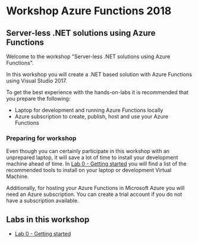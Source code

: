 # Workshop Azure Functions 2018
## Server-less .NET solutions using Azure Functions

Welcome to the workshop "Server-less .NET solutions using Azure Functions". 

In this workshop you will create a .NET based solution with Azure Functions using Visual Studio 2017.

To get the best experience with the hands-on-labs it is recommended that you prepare the following:
- Laptop for development and running Azure Functions locally
- Azure subscription to create, publish, host and use your Azure Functions

### Preparing for workshop

Even though you can certainly participate in this workshop with an unprepared laptop, it will save a lot of time to install your development machine ahead of time. In [Lab 0 - Getting started](docs/Lab0-GettingStarted.md) you will find a list of the recommended tools to install on your laptop or development Virtual Machine.

Additionally, for hosting your Azure Functions in Microsoft Azure you will need an Azure subscription. You can create a trial account if you do not have a subscription available.

## Labs in this workshop

- [Lab 0 - Getting started](docs/Lab0-GettingStarted.md)